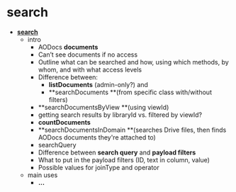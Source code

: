 # search

*   **<span style="text-decoration:underline;">search</span>**
    *   intro
        *   AODocs **documents**
        *   Can’t see documents if no access
        *   Outline what can be searched and how, using which methods, by whom, and with what access levels
        *   Difference between:
            *   **listDocuments** (admin-only?) and
            *   **searchDocuments **(from specific class with/without filters)
        *   **searchDocumentsByView **(using viewId)
        *   getting search results by libraryId vs. filtered by viewId?
        *   **countDocuments**
        *   **searchDocumentsInDomain **(searches Drive files, then finds AODocs documents they're attached to)
        *   searchQuery
        *   Difference between **search query** and **payload filters**
        *   What to put in the payload filters (ID, text in column, value)
        *   Possible values for joinType and operator
    *   main uses
        *   **...**



